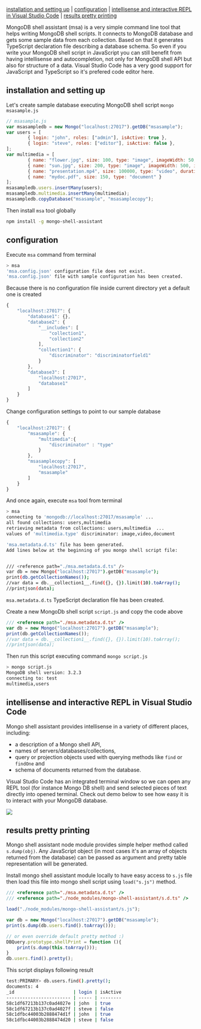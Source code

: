 
[installation and setting up](#installation-and-setting-up) | [configuration](#configuration) | [intellisense and interactive REPL in Visual Studio Code](#intellisense-and-interactive-repl-in-visual-studio-code) | [results pretty printing](#results-pretty-printing)

MongoDB shell assistant (msa) is a very simple command line tool that helps writing MongoDB shell scripts. It connects to MongoDB database and gets some sample data from each collection. Based on that it generates TypeScript declaration file describing a database schema. So even if you write your MongoDB shell script in JavaScript you can still benefit from having intellisense and autocompletion, not only for MongoDB shell API but also for structure of a data. Visual Studio Code has a very good support for JavaScript and TypeScript so it's prefered code editor here.


## installation and setting up

Let's create sample database executing MongoDB shell script `mongo msasample.js`

```JavaScript
// msasample.js
var msasampledb = new Mongo("localhost:27017").getDB("msasample");
var users = [
        { login: "john", roles: ["admin"], isActive: true },
        { login: "steve", roles: ["editor"], isActive: false },
];
var multimedia = [
        { name: "flower.jpg", size: 100, type: "image", imageWidth: 50, imageHeight: 50 },
        { name: "sun.jpg", size: 200, type: "image", imageWidth: 500, imageHeight: 500 },
        { name: "presentation.mp4", size: 100000, type: "video", duration: 60 },
        { name: "mydoc.pdf", size: 150, type: "document" }
];
msasampledb.users.insertMany(users);
msasampledb.multimedia.insertMany(multimedia);
msasampledb.copyDatabase("msasample", "msasamplecopy");
```

Then install `msa` tool globally

```bash
npm install -g mongo-shell-assistant
```

## configuration

Execute `msa` command from terminal

```bash
> msa
'msa.config.json' configuration file does not exist.
'msa.config.json' file with sample configuration has been created.
```

Because there is no configuration file inside current directory yet a default one is created

```JavaScript
{
	"localhost:27017": {
		"database1": {},
		"database2": {
			"__includes": [
				"collection1",
				"collection2"
			],
			"collection1": {
				"discriminator": "discriminatorfield1"
			}
		},
		"database3": [
			"localhost:27017",
			"database1"
		]
	}
}
```

Change configuration settings to point to our sample database

```JavaScript
{
	"localhost:27017": {
		"msasample": {
			"multimedia":{
				"discriminator" : "type"
			}
		},
		"msasamplecopy": [
			"localhost:27017",
			"msasample"
		]
	}
}
```

And once again, execute `msa` tool from terminal

```bash
> msa
connecting to 'mongodb://localhost:27017/msasample' ...
all found collections: users,multimedia
retrieving metadata from collections: users,multimedia  ...
values of 'multimedia.type' discriminator: image,video,document

'msa.metadata.d.ts' file has been generated.
Add lines below at the beginning of you mongo shell script file:


/// <reference path="./msa.metadata.d.ts" />
var db = new Mongo("localhost:27017").getDB("msasample");
print(db.getCollectionNames());
//var data = db.__collection1__.find({}, {}).limit(10).toArray();
//printjson(data);
```

`msa.metadata.d.ts` TypeScript declaration file has been created.

Create a new MongoDb shell script `script.js` and copy the code above

```JavaScript
/// <reference path="./msa.metadata.d.ts" />
var db = new Mongo("localhost:27017").getDB("msasample");
print(db.getCollectionNames());
//var data = db.__collection1__.find({}, {}).limit(10).toArray();
//printjson(data);
```

Then run this script executing command `mongo script.js`

```bash
> mongo script.js
MongoDB shell version: 3.2.3
connecting to: test
multimedia,users
```

## intellisense and interactive REPL in Visual Studio Code

Mongo shell assistant provides intellisense in a variety of different places, including:

* a description of a Mongo shell API, 
* names of servers/databases/collections, 
* query or projection objects used with querying methods like `find` or `findOne` and 
* schema of documents returned from the database. 

Visual Studio Code has an integrated terminal window so we can open any REPL tool (for instance Mongo DB shell) and send selected pieces of text directly into opened terminal. Check out demo below to see how easy it is to interact with your MongoDB database. 

![](https://raw.githubusercontent.com/marcinnajder/mongo-shell-assistant/master/samples/demo/msa_demo_6__.gif)


## results pretty printing

Mongo shell assistant node module provides simple helper method called `s.dump(obj)`. Any JavaScript object (in most cases it's an array of objects returned from the database) can be passed as argument and pretty table representation will be generated.

Install mongo shell assistant module locally to have easy access to `s.js` file then load this file into mongo shell script using `load("s.js")` method.


```JavaScript
/// <reference path="./msa.metadata.d.ts" />
/// <reference path="./node_modules/mongo-shell-assistant/s.d.ts" />

load("./node_modules/mongo-shell-assistant/s.js");

var db = new Mongo("localhost:27017").getDB("msasample");
print(s.dump(db.users.find().toArray()));

// or even override default pretty method :) 
DBQuery.prototype.shellPrint = function (){
    print(s.dump(this.toArray()));
}
db.users.find().pretty();
```

This script displays following result

```bash
test:PRIMARY> db.users.find().pretty();
documents: 4
_id                      | login | isActive
------------------------ | ----- | --------
58c1df67213b137c0ad4027e | john  | true
58c1df67213b137c0ad4027f | steve | false
58c1dfbc44003b2888474d1f | john  | true
58c1dfbc44003b2888474d20 | steve | false
```


